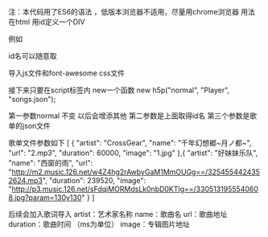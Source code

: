 
注：本代码用了ES6的语法 ，低版本浏览器不适用，尽量用chrome浏览器
用法 在html 用id定义一个DIV

例如<div id="Player"></div> id名可以随意取

导入js文件和font-awesome css文件

接下来只要在script标签内 new一个函数 new h5p("normal", "Player", "songs.json");

第一参数normal 不变 以后会增添其他
第二参数是上面取得id名
第三个参数是歌单的json文件

歌单文件参数如下
[
  {
    "artist": "CrossGear",
    "name": "千年幻想郷~月ノ都~",
    "url": "2.mp3",
    "duration": 60000,
    "image": "1.jpg"
  },{
    "artist": "好妹妹乐队",
    "name": "西窗的雨",
    "url": "http://m2.music.126.net/w4Z4hg2rAwbyGaM1MmOUGg==/3254554424352624.mp3",
    "duration": 239520,
    "image": "http://p3.music.126.net/sFdqiMORMdsLk0nbD0KTlg==/3305131955540608.jpg?param=130y130"
  }
  ]


后续会加入歌词导入
artist：艺术家名称
name：歌曲名
url：歌曲地址
duration：歌曲时间 （ms为单位）
image：专辑图片地址




